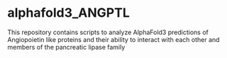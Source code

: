 # alphafold3_ANGPTL
This repository contains scripts to analyze AlphaFold3 predictions of Angiopoietin like proteins and their ability to interact with each other and members of the pancreatic lipase family
